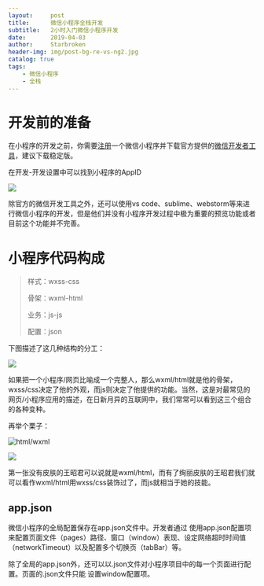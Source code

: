 ```yaml
---
layout:     post
title:      微信小程序全栈开发
subtitle:   2小时入门微信小程序开发
date:       2019-04-03
author:     Starbroken
header-img: img/post-bg-re-vs-ng2.jpg
catalog: true
tags:
    - 微信小程序
    - 全栈
---
```

# 开发前的准备

在小程序的开发之前，你需要[注册](https://mp.weixin.qq.com/)一个微信小程序并下载官方提供的[微信开发者工具](https://developers.weixin.qq.com/miniprogram/dev/devtools/download.html)，建议下载稳定版。

在开发-开发设置中可以找到小程序的AppID

![](https://cloud-minapp-22472.cloud.ifanrusercontent.com/1hBekSYXKFUiG1tS.png)

除官方的微信开发工具之外，还可以使用vs code、sublime、webstorm等来进行微信小程序的开发，但是他们并没有小程序开发过程中极为重要的预览功能或者目前这个功能并不完善。

# 小程序代码构成

> 样式：wxss-css
>
> 骨架：wxml-html
>
> 业务：js-js
>
> 配置：json

下图描述了这几种结构的分工：

![](http://doc.ih5.cn/wp-content/uploads/2017/05/%E6%9C%AA%E6%A0%87%E9%A2%98-9.jpg)

如果把一个小程序/网页比喻成一个完整人，那么wxml/html就是他的骨架，wxss/css决定了他的外观，而js则决定了他提供的功能。当然，这是对最常见的网页/小程序应用的描述，在日新月异的互联网中，我们常常可以看到这三个组合的各种变种。

再举个栗子：

![html/wxml](https://cloud-minapp-22472.cloud.ifanrusercontent.com/1hBf2Ate2HaXerXE.png)

![](https://cloud-minapp-22472.cloud.ifanrusercontent.com/1hBf2EMp314jL5sN.png)

第一张没有皮肤的王昭君可以说就是wxml/html，而有了绚丽皮肤的王昭君我们就可以看作wxml/html用wxss/css装饰过了，而js就相当于她的技能。

## app.json

微信小程序的全局配置保存在app.json文件中。开发者通过 使用app.json配置项来配置页面文件（pages）路径、窗口（window）表现、设定网络超时时间值（networkTimeout）以及配置多个切换页（tabBar）等。  

除了全局的app.json外，还可以以.json文件对小程序项目中的每一个页面进行配置。页面的.json文件只能 设置window配置项。